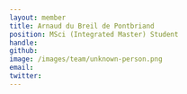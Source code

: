 ```yaml
---
layout: member
title: Arnaud du Breil de Pontbriand
position: MSci (Integrated Master) Student 
handle: 
github: 
image: /images/team/unknown-person.png
email: 
twitter: 
---
```

